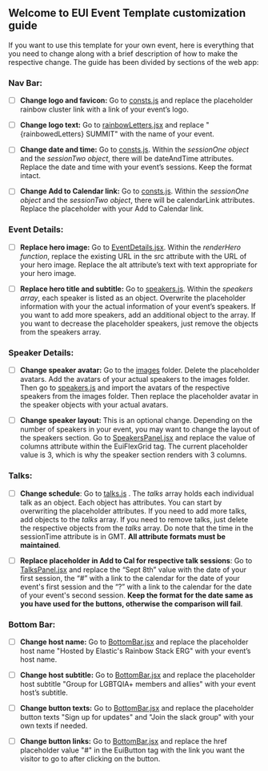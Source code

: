 ## Welcome to EUI Event Template customization guide 

If you want to use this template for your own event, here is everything that you need to change along with a brief description of how to make the respective change. The guide has been divided by sections of the web app:

### Nav Bar:

- [ ] **Change logo and favicon:** Go to [consts.js](https://github.com/brittanyjoiner15/eui-event-template/blob/8cefe4c73b1dea7f5fa33c6bd15071cb1bbae463/src/data/consts.js#L12) and replace the placeholder rainbow cluster link with a link of your event’s logo.

- [ ] **Change logo text:** Go to [rainbowLetters.jsx](https://github.com/brittanyjoiner15/eui-event-template/blob/8cefe4c73b1dea7f5fa33c6bd15071cb1bbae463/src/utilities/rainbowLetters.jsx#L27) and replace "{rainbowedLetters} SUMMIT" with the name of your event. 

- [ ] **Change date and time:** Go to [consts.js](https://github.com/brittanyjoiner15/eui-event-template/blob/8cefe4c73b1dea7f5fa33c6bd15071cb1bbae463/src/data/consts.js#L1). Within the _sessionOne object_ and the _sessionTwo object_, there will be dateAndTime attributes. Replace the date and time with your event’s sessions. Keep the format intact.

- [ ] **Change Add to Calendar link:** Go to [consts.js](https://github.com/brittanyjoiner15/eui-event-template/blob/8cefe4c73b1dea7f5fa33c6bd15071cb1bbae463/src/data/consts.js#L1). Within the _sessionOne object_ and the _sessionTwo object_, there will be calendarLink attributes. Replace the placeholder with your Add to Calendar link. 

### Event Details:

- [ ] **Replace hero image:** Go to [EventDetails.jsx](https://github.com/brittanyjoiner15/eui-event-template/blob/8cefe4c73b1dea7f5fa33c6bd15071cb1bbae463/src/components/panels/EventDetails.jsx#L13). Within the _renderHero function_, replace the existing URL in the src attribute with the URL of your hero image. Replace the alt attribute’s text with text appropriate for your hero image. 

- [ ] **Replace hero title and subtitle:** Go to [speakers.js](https://github.com/brittanyjoiner15/eui-event-template/blob/8cefe4c73b1dea7f5fa33c6bd15071cb1bbae463/src/data/speakers.js#L8). Within the _speakers array_, each speaker is listed as an object. Overwrite the placeholder information with your the actual information of your event’s speakers. If you want to add more speakers, add an additional object to the array. If you want to decrease the placeholder speakers, just remove the objects from the speakers array. 

### Speaker Details:


- [ ] **Change speaker avatar:** Go to the [images](https://github.com/brittanyjoiner15/eui-event-template/tree/8cefe4c73b1dea7f5fa33c6bd15071cb1bbae463/src/images) folder. Delete the placeholder avatars. Add the avatars of your actual speakers to the images folder. Then go to [speakers.js](https://github.com/brittanyjoiner15/eui-event-template/blob/8cefe4c73b1dea7f5fa33c6bd15071cb1bbae463/src/data/speakers.js#L1) and import the avatars of the respective speakers from the images folder. Then replace the placeholder avatar in the speaker objects with your actual avatars.

- [ ] **Change speaker layout:** This is an optional change. Depending on the number of speakers in your event, you may want to change the layout of the speakers section. Go to [SpeakersPanel.jsx](https://github.com/brittanyjoiner15/eui-event-template/blob/8cefe4c73b1dea7f5fa33c6bd15071cb1bbae463/src/components/panels/SpeakersPanel.jsx#L52) and replace the value of columns attribute within the EuiFlexGrid tag. The current placeholder value is 3, which is why the speaker section renders with 3 columns.  

### Talks:

- [ ] **Change schedule**: Go to [talks.js](https://github.com/brittanyjoiner15/eui-event-template/blob/8cefe4c73b1dea7f5fa33c6bd15071cb1bbae463/src/data/talks.js#L7) . The _talks_ array holds each individual talk as an object. Each object has attributes. You can start by overwriting the placeholder attributes. If you need to add more talks, add objects to the _talks_ array. If you need to remove talks, just delete the respective objects from the _talks_ array. Do note that the time in the sessionTime attribute is in GMT. **All attribute formats must be maintained**.

- [ ] **Replace placeholder in Add to Cal for respective talk sessions**: Go to [TalksPanel.jsx](https://github.com/brittanyjoiner15/eui-event-template/blob/8cefe4c73b1dea7f5fa33c6bd15071cb1bbae463/src/components/panels/TalksPanel.jsx#L117) and replace the “Sept 8th” value with the date of your first session, the  “#” with a link to the calendar for the date of your event's first session and the “?” with a link to the calendar for the date of your event's second session. **Keep the format for the date same as you have used for the buttons, otherwise the comparison will fail**.   

### Bottom Bar:
- [ ] **Change host name:** Go to [BottomBar.jsx](https://github.com/brittanyjoiner15/eui-event-template/blob/8cefe4c73b1dea7f5fa33c6bd15071cb1bbae463/src/components/BottomBar.jsx#L18) and replace the placeholder host name "Hosted by Elastic's Rainbow Stack ERG" with your event’s host name.

- [ ] **Change host subtitle:** Go to [BottomBar.jsx](https://github.com/brittanyjoiner15/eui-event-template/blob/8cefe4c73b1dea7f5fa33c6bd15071cb1bbae463/src/components/BottomBar.jsx#L20) and replace the placeholder host subtitle "Group for LGBTQIA+ members and allies" with your event host’s subtitle.

- [ ] **Change button texts:** Go to [BottomBar.jsx](https://github.com/brittanyjoiner15/eui-event-template/blob/8cefe4c73b1dea7f5fa33c6bd15071cb1bbae463/src/components/BottomBar.jsx#L20) and replace the placeholder button texts "Sign up for updates" and "Join the slack group" with your own texts if needed.

- [ ] **Change button links:** Go to [BottomBar.jsx](https://github.com/brittanyjoiner15/eui-event-template/blob/8cefe4c73b1dea7f5fa33c6bd15071cb1bbae463/src/components/BottomBar.jsx#L24) and replace the href placeholder value "#" in the EuiButton tag with the link you want the visitor to go to after clicking on the button.


